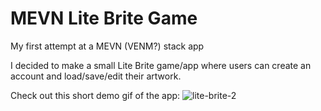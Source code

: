 # MEVN Lite Brite Game
My first attempt at a MEVN (VENM?) stack app

I decided to make a small Lite Brite game/app where users can create an account and load/save/edit their artwork.

Check out this short demo gif of the app: 
![lite-brite-2](https://user-images.githubusercontent.com/26422409/119575259-c1d18a80-bd84-11eb-9ba8-c9834029b1d7.gif)
